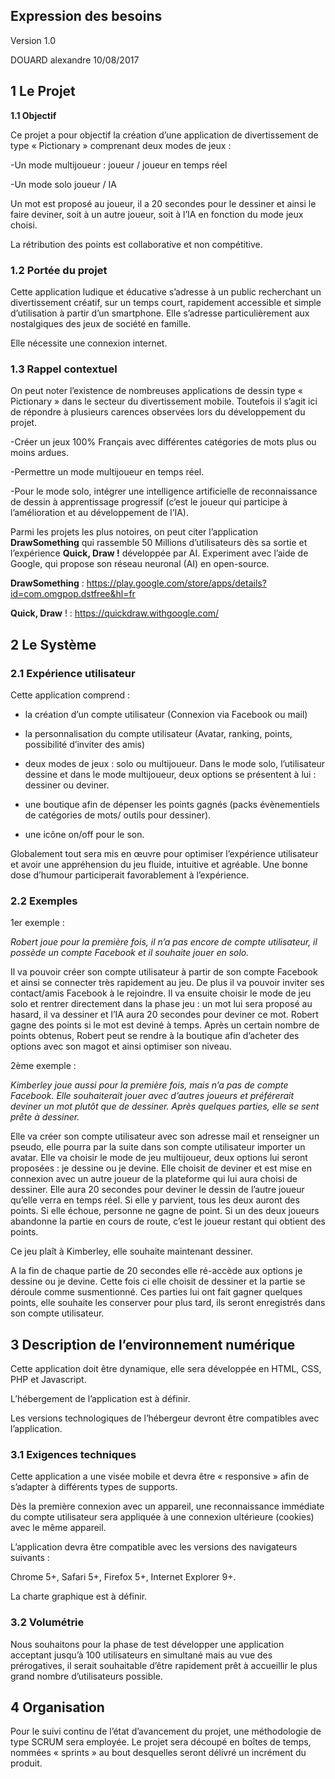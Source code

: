 


## Expression des besoins

Version 1.0

DOUARD alexandre
10/08/2017








## 1 Le Projet

**1.1	Objectif**

Ce projet a pour objectif la création d’une application de divertissement de type « Pictionary » comprenant deux modes de jeux :

-Un mode multijoueur : joueur / joueur en temps réel

-Un mode solo joueur / IA

Un mot est proposé au joueur, il a 20 secondes pour le dessiner et ainsi le faire deviner, soit à un autre joueur, soit à l’IA en fonction du mode jeux choisi.

La rétribution des points est collaborative et non compétitive.

### **1.2	Portée du projet**

Cette application ludique et éducative s’adresse à un public recherchant un divertissement créatif, sur un temps court, rapidement accessible et simple d’utilisation à partir d’un smartphone. Elle s’adresse particulièrement aux nostalgiques des jeux de société en famille.

Elle nécessite une connexion internet.

### **1.3	Rappel contextuel**

On peut noter l’existence de nombreuses applications de dessin type « Pictionary » dans le secteur du divertissement mobile. Toutefois il s’agit ici de répondre à plusieurs carences observées lors du développement du projet.

-Créer un jeux 100% Français avec différentes catégories de mots plus ou moins ardues.

-Permettre un mode multijoueur en temps réel.

-Pour le mode solo, intégrer une intelligence artificielle de reconnaissance de dessin à apprentissage progressif (c’est le joueur qui participe à l’amélioration et au développement de l’IA).

Parmi les projets les plus notoires, on peut citer l’application **DrawSomething** qui rassemble 50 Millions d’utilisateurs dès sa sortie et l’expérience **Quick, Draw !** développée par AI. Experiment avec l’aide de Google, qui propose son réseau neuronal (AI) en open-source.

**DrawSomething** :  https://play.google.com/store/apps/details?id=com.omgpop.dstfree&hl=fr

**Quick, Draw** ! :  https://quickdraw.withgoogle.com/ 



## 2	Le Système

### **2.1	Expérience utilisateur**

Cette application comprend : 

- la création d’un compte utilisateur (Connexion via Facebook ou mail) 

- la personnalisation du compte utilisateur (Avatar, ranking, points, possibilité d’inviter des amis)

- deux modes de jeux : solo ou multijoueur. Dans le mode solo, l’utilisateur dessine et dans le mode multijoueur, deux options se présentent à lui : dessiner ou deviner.

- une boutique afin de dépenser les points gagnés (packs évènementiels de catégories de mots/ outils pour dessiner).

- une icône on/off pour le son.

Globalement tout sera mis en œuvre pour optimiser l’expérience utilisateur et avoir une appréhension du jeu fluide, intuitive et agréable. Une bonne dose d’humour participerait favorablement à l’expérience.

### **2.2	Exemples**

1er exemple :

*Robert joue pour la première fois, il n’a pas encore de compte utilisateur, il possède un compte Facebook et il souhaite jouer en solo.*

Il va pouvoir créer son compte utilisateur à partir de son compte Facebook et ainsi se connecter très rapidement au jeu. De plus il va pouvoir inviter ses contact/amis Facebook à le rejoindre. Il va ensuite choisir le mode de jeu solo et rentrer directement dans la phase jeu : un mot lui sera proposé au hasard, il va dessiner et l’IA aura 20 secondes pour deviner ce mot. Robert gagne des points si le mot est deviné à temps. Après un certain nombre de points obtenus, Robert peut se rendre à la boutique afin d’acheter des options avec son magot et ainsi optimiser son niveau.

2ème exemple :

*Kimberley joue aussi pour la première fois, mais n’a pas de compte Facebook. Elle souhaiterait jouer avec d’autres joueurs et préférerait deviner un mot plutôt que de dessiner. Après quelques parties, elle se sent prête à dessiner.*

Elle va créer son compte utilisateur avec son adresse mail et renseigner un pseudo, elle pourra par la suite dans son compte utilisateur importer un avatar. Elle va choisir le mode de jeu multijoueur, deux options lui seront proposées : je dessine ou je devine. Elle choisit de deviner et est mise en connexion avec un autre joueur de la plateforme qui lui aura choisi de dessiner. Elle aura 20 secondes pour deviner le dessin de l’autre joueur qu’elle verra en temps réel. Si elle y parvient, tous les deux auront des points. Si elle échoue, personne ne gagne de point. Si un des deux joueurs abandonne la partie en cours de route, c’est le joueur restant qui obtient des points.

Ce jeu plaît à Kimberley, elle souhaite maintenant dessiner.

A la fin de chaque partie de 20 secondes elle ré-accède aux options je dessine ou je devine. Cette fois ci elle choisit de dessiner et la partie se déroule comme susmentionné. Ces parties lui ont fait gagner quelques points, elle souhaite les conserver pour plus tard, ils seront enregistrés dans son compte utilisateur.

## 3 Description de l’environnement numérique

Cette application doit être dynamique, elle sera développée en HTML, CSS, PHP et Javascript.

L’hébergement de l’application est à définir.

 Les versions technologiques de l’hébergeur devront être compatibles avec l’application.

### **3.1	Exigences techniques**

Cette application a une visée mobile et devra être « responsive » afin de s’adapter à différents types de supports. 

Dès la première connexion avec un appareil, une reconnaissance immédiate du compte utilisateur sera appliquée à une connexion ultérieure (cookies) avec le même appareil.

L’application devra être compatible avec les versions des navigateurs suivants :

Chrome 5+, Safari 5+, Firefox 5+, Internet Explorer 9+.

La charte graphique est à définir.

### **3.2	Volumétrie**

Nous souhaitons pour la phase de test développer une application acceptant jusqu’à 100 utilisateurs en simultané mais au vue des prérogatives, il serait souhaitable d’être rapidement prêt à accueillir le plus grand nombre d’utilisateurs possible.

## 4	Organisation

Pour le suivi continu de l’état d’avancement du projet, une méthodologie de type SCRUM sera employée. Le projet sera découpé en boîtes de temps, nommées « sprints » au bout desquelles seront délivré un incrément du produit.








        




   




